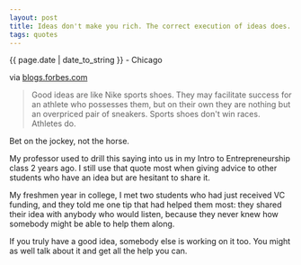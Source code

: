 ```yaml
---
layout: post
title: Ideas don't make you rich. The correct execution of ideas does.
tags: quotes
---
```


<p class="meta">{{ page.date | date_to_string }} - Chicago</p>

via <a href="http://blogs.forbes.com/jeffbercovici/2011/03/11/excerpt-maxim-founder-felix-dennis-on-the-fallacy-of-big-ideas/">blogs.forbes.com</a>

> Good ideas are like Nike sports shoes. They may facilitate success for an athlete who possesses them, but on their own they are nothing but an overpriced pair of sneakers. Sports shoes don't win races. Athletes do.

<p>Bet on the jockey, not the horse.</p>

<p>My professor used to drill this saying into us in my Intro to Entrepreneurship class 2 years ago. I still use that quote most when giving advice to other students who have an idea but are hesitant to share it.</p>

<p>My freshmen year in college, I met two students who had just received VC funding, and they told me one tip that had helped them most: they shared their idea with anybody who would listen, because they never knew how somebody might be able to help them along.</p>

<p>If you truly have a good idea, somebody else is working on it too. You might as well talk about it and get all the help you can.</p>